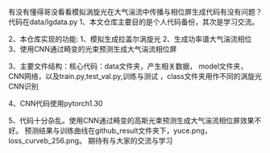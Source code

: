 有没有懂得哥没看看模拟涡旋光在大气湍流中传播与相位屏生成代码有没有问题？
代码在data/lgdata.py
1、本文仓库主要目的是个人代码备份，其次是学习交流。


2、本仓库实现的功能:
    1、模拟生成拉盖尔涡旋光
    2、生成功率谱大气湍流相位
    3、使用CNN通过畸变的光束预测生成大气湍流相位屏


3、主要文件结构：核心代码：data文件夹，产生相关数据，
model文件夹，CNN网络，以及train.py,test_val.py,训练与测试
，class文件夹用作不同的涡旋光CNN识别


4、CNN代码使用pytorch1.30


5、代码十分杂乱。使用CNN通过畸变的高斯光束预测生成大气湍流相位屏效果不好。
 预测结果与训练曲线在github_result文件夹下，yuce.png，loss_curveb_256.png。
期待有与大家的交流与学习



